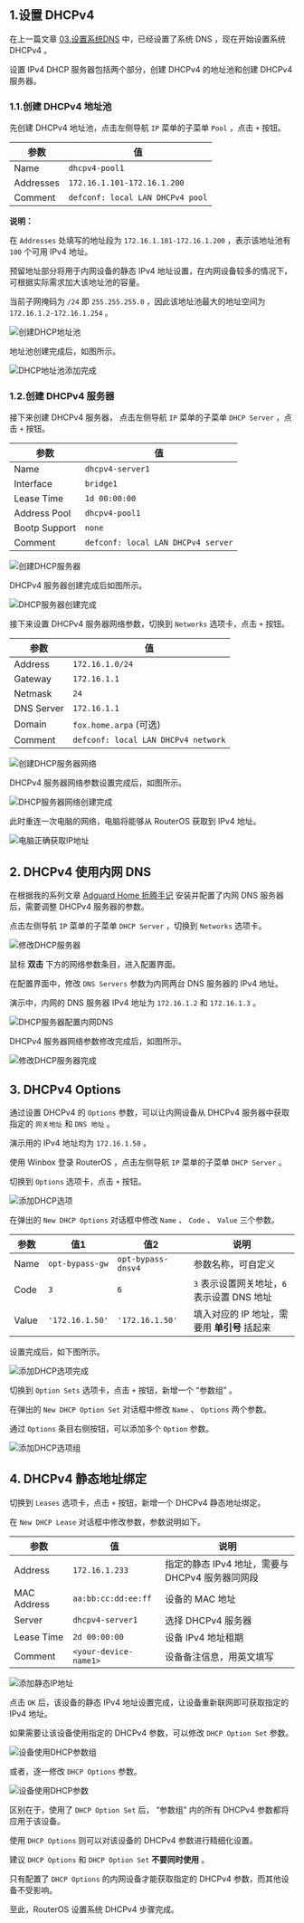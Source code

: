 ## 1.设置 DHCPv4

在上一篇文章 [03.设置系统DNS](./03.设置系统DNS.md) 中，已经设置了系统 DNS ，现在开始设置系统 DHCPv4 。  

设置 IPv4 DHCP 服务器包括两个部分，创建 DHCPv4 的地址池和创建 DHCPv4 服务器。  

### 1.1.创建 DHCPv4 地址池

先创建 DHCPv4 地址池，点击左侧导航 `IP` 菜单的子菜单 `Pool` ，点击 ` + ` 按钮。  

|参数|值|
|--|--|
|Name|`dhcpv4-pool1`|
|Addresses|`172.16.1.101-172.16.1.200`|
|Comment|`defconf: local LAN DHCPv4 pool`|

**说明：**  

在 `Addresses` 处填写的地址段为 `172.16.1.101-172.16.1.200` ，表示该地址池有 `100` 个可用 IPv4 地址。  

预留地址部分将用于内网设备的静态 IPv4 地址设置，在内网设备较多的情况下，可根据实际需求加大该地址池的容量。  

当前子网掩码为 `/24` 即 `255.255.255.0` ，因此该地址池最大的地址空间为 `172.16.1.2-172.16.1.254` 。  

![创建DHCP地址池](img/p04/add_dhcp_pool.jpeg)

地址池创建完成后，如图所示。  

![DHCP地址池添加完成](img/p04/dhcp_pool_finish.jpeg)

### 1.2.创建 DHCPv4 服务器

接下来创建 DHCPv4 服务器， 点击左侧导航 `IP` 菜单的子菜单 `DHCP Server` ，点击 ` + ` 按钮。  

|参数|值|
|--|--|
|Name|`dhcpv4-server1`|
|Interface|`bridge1`|
|Lease Time|`1d 00:00:00`|
|Address Pool|`dhcpv4-pool1`|
|Bootp Support|`none`|
|Comment|`defconf: local LAN DHCPv4 server`|

![创建DHCP服务器](img/p04/add_dhcp_server.jpeg)

DHCPv4 服务器创建完成后如图所示。  

![DHCP服务器创建完成](img/p04/dhcp_server_finish.jpeg)

接下来设置 DHCPv4 服务器网络参数，切换到 `Networks` 选项卡，点击 ` + ` 按钮。  

|参数|值|
|--|--|
|Address|`172.16.1.0/24`|
|Gateway|`172.16.1.1`|
|Netmask|`24`|
|DNS Server|`172.16.1.1`|
|Domain|`fox.home.arpa` (可选)|
|Comment|`defconf: local LAN DHCPv4 network`|

![创建DHCP服务器网络](img/p04/add_dhcp_server_network.jpeg)

DHCPv4 服务器网络参数设置完成后，如图所示。  

![DHCP服务器网络创建完成](img/p04/dhcp_server_network_finish.jpeg)

此时重连一次电脑的网络，电脑将能够从 RouterOS 获取到 IPv4 地址。  

![电脑正确获取IP地址](img/p04/pc_dhcp_status.png)

## 2. DHCPv4 使用内网 DNS

在根据我的系列文章 [Adguard Home 折腾手记](https://gitee.com/callmer/agh_toss_notes) 安装并配置了内网 DNS 服务器后，需要调整 DHCPv4 服务器的参数。  

点击左侧导航 `IP` 菜单的子菜单 `DHCP Server` ，切换到 `Networks` 选项卡。  

![修改DHCP服务器](img/p04/dhcp_server_network_modify.jpeg)

鼠标 **双击** 下方的网络参数条目，进入配置界面。

在配置界面中，修改 `DNS Servers` 参数为内网两台 DNS 服务器的 IPv4 地址。  

演示中，内网的 DNS 服务器 IPv4 地址为 `172.16.1.2` 和 `172.16.1.3` 。  

![DHCP服务器配置内网DNS](img/p04/dhcp_server_network_modify_dns.jpeg)

DHCPv4 服务器网络参数修改完成后，如图所示。  

![修改DHCP服务器完成](img/p04/dhcp_server_network_modify_finish.jpeg)

## 3. DHCPv4 Options

通过设置 DHCPv4 的 `Options` 参数，可以让内网设备从 DHCPv4 服务器中获取指定的 `网关地址` 和 `DNS 地址` 。  

演示用的 IPv4 地址均为 `172.16.1.50` 。  

使用 Winbox 登录 RouterOS ，点击左侧导航 `IP` 菜单的子菜单 `DHCP Server` 。  

切换到 `Options` 选项卡，点击 ` + ` 按钮。  

![添加DHCP选项](img/p04/add_dhcp_option.jpeg)

在弹出的 `New DHCP Options` 对话框中修改 `Name` 、 `Code` 、 `Value` 三个参数。  

|参数|值1|值2|说明|
|--|--|--|--|
|Name|`opt-bypass-gw`|`opt-bypass-dnsv4`|参数名称，可自定义|
|Code|`3`|`6`|`3` 表示设置网关地址，`6` 表示设置 DNS 地址|
|Value|`'172.16.1.50'`|`'172.16.1.50'`|填入对应的 IP 地址，需要用 **单引号** 括起来|

设置完成后，如下图所示。  

![添加DHCP选项完成](img/p04/add_dhcp_options_done.jpeg)

切换到 `Option Sets` 选项卡，点击 ` + ` 按钮，新增一个 “参数组” 。  

在弹出的 `New DHCP Option Set` 对话框中修改 `Name` 、 `Options` 两个参数。  

通过 `Options` 条目右侧按钮，可以添加多个 `Option` 参数。  

![添加DHCP选项组](img/p04/add_dhcp_option_sets.jpeg)

## 4. DHCPv4 静态地址绑定

切换到 `Leases` 选项卡，点击 ` + ` 按钮，新增一个 DHCPv4 静态地址绑定。  

在 `New DHCP Lease` 对话框中修改参数，参数说明如下。  

|参数|值|说明|
|--|--|--|
|Address|`172.16.1.233`|指定的静态 IPv4 地址，需要与 DHCPv4 服务器同网段|
|MAC Address|`aa:bb:cc:dd:ee:ff`|设备的 MAC 地址|
|Server|`dhcpv4-server1`|选择 DHCPv4 服务器|
|Lease Time|`2d 00:00:00`|设备 IPv4 地址租期|
|Comment|`<your-device-name1>`|设备备注信息，用英文填写|

![添加静态IP地址](img/p04/add_static_dhcp.jpeg)

点击 `OK` 后，该设备的静态 IPv4 地址设置完成，让设备重新联网即可获取指定的 IPv4 地址。  

如果需要让该设备使用指定的 DHCPv4 参数，可以修改 `DHCP Option Set` 参数。  

![设备使用DHCP参数组](img/p04/dhcp_use_option_set.jpeg)

或者，逐一修改 `DHCP Options` 参数。  

![设备使用DHCP参数](img/p04/dhcp_use_options.jpeg)

区别在于，使用了 `DHCP Option Set` 后， “参数组” 内的所有 DHCPv4 参数都将应用于该设备。  

使用 `DHCP Options` 则可以对该设备的 DHCPv4 参数进行精细化设置。  

建议 `DHCP Options` 和 `DHCP Option Set`  **不要同时使用** 。  

只有配置了 `DHCP Options` 的内网设备才能获取指定的 DHCPv4 参数，而其他设备不受影响。  

至此，RouterOS 设置系统 DHCPv4 步骤完成。  


